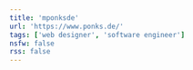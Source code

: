```yaml
---
title: 'mponksde'
url: 'https://www.ponks.de/'
tags: ['web designer', 'software engineer']
nsfw: false
rss: false
---
```

